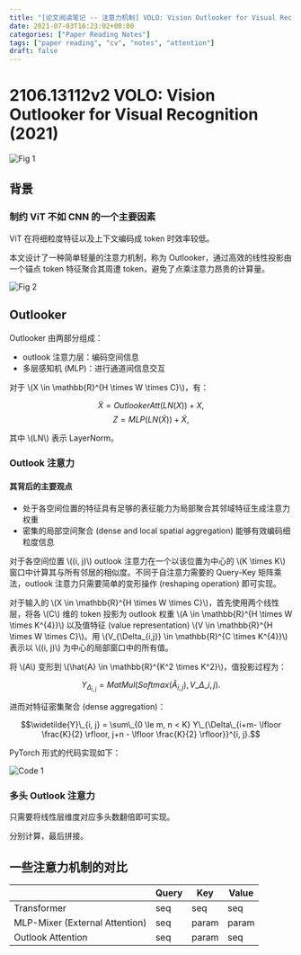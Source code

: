 ```yaml
---
title: "[论文阅读笔记 -- 注意力机制] VOLO: Vision Outlooker for Visual Recognition (2021)"
date: 2021-07-03T16:23:02+08:00
categories: ["Paper Reading Notes"]
tags: ["paper reading", "cv", "notes", "attention"]
draft: false
---
```


# 2106.13112v2 VOLO: Vision Outlooker for Visual Recognition (2021)

![Fig 1](/images/2021/PRN30/1.png)

## 背景

### 制约 ViT 不如 CNN 的一个主要因素

ViT 在将细粒度特征以及上下文编码成 token 时效率较低。  

本文设计了一种简单轻量的注意力机制，称为 Outlooker，通过高效的线性投影由一个锚点 token 特征聚合其周遭 token，避免了点乘注意力昂贵的计算量。  

![Fig 2](/images/2021/PRN30/2.png)

## Outlooker

Outlooker 由两部分组成：  

+ outlook 注意力层：编码空间信息
+ 多层感知机 (MLP)：进行通道间信息交互

对于 \\(X \in \mathbb{R}^{H \times W \times C}\\)，有：  

$$\widetilde{X} = OutlookerAtt(LN(X)) + X,$$
$$Z = MLP(LN(\widetilde{X})) + \widetilde{X},$$

其中 \\(LN\\) 表示 LayerNorm。  

### Outlook 注意力

#### 其背后的主要观点
+ 处于各空间位置的特征具有足够的表征能力为局部聚合其邻域特征生成注意力权重
+ 密集的局部空间聚合 (dense and local spatial aggregation) 能够有效编码细粒度信息

对于各空间位置 \\((i, j)\\) outlook 注意力在一个以该位置为中心的 \\(K \times K\\) 窗口中计算其与所有邻居的相似度。不同于自注意力需要的 Query-Key 矩阵乘法，outlook 注意力只需要简单的变形操作 (reshaping operation) 即可实现。  

对于输入的 \\(X \in \mathbb{R}^{H \times W \times C}\\)，首先使用两个线性层，将各 \\(C\\) 维的 token 投影为 outlook 权重 \\(A \in \mathbb{R}^{H \times W \times K^{4}}\\) 以及值特征 (value representation) \\(V \in \mathbb{R}^{H \times W \times C}\\)。用 \\(V_{\Delta_{i,j}} \in \mathbb{R}^{C \times K^{4}}\\) 表示以 \\((i, j)\\) 为中心的局部窗口中的所有值。  

将 \\(A\\) 变形到 \\(\hat{A} \in \mathbb{R}^{K^2 \times K^2}\\)，值投影过程为：  

$$Y_{\Delta_{i, j}} = MatMul(Softmax(\hat{A}_{i, j}), V\_{\Delta\_{i, j}}).$$  

进而对特征密集聚合 (dense aggregation)：  

$$\widetilde{Y}\_{i, j} = \sum\_{0 \le m, n < K} Y\_{\Delta\_{i+m- \lfloor \frac{K}{2} \rfloor, j+n - \lfloor \frac{K}{2} \rfloor}}^{i, j}.$$

PyTorch 形式的代码实现如下：  

![Code 1](/images/2021/PRN30/C1.png)

### 多头 Outlook 注意力

只需要将线性层维度对应多头数翻倍即可实现。  

分别计算，最后拼接。  

## 一些注意力机制的对比

|                                | Query | Key   | Value |
|--------------------------------|-------|-------|-------|
| Transformer                    | seq   | seq   | seq   |
| MLP-Mixer (External Attention) | seq   | param | param |
| Outlook Attention              | seq   | param | seq   |
